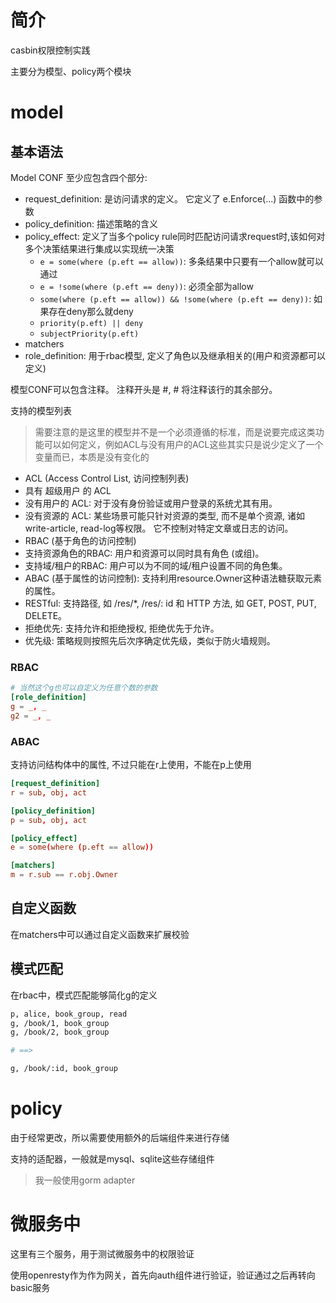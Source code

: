 # 简介

casbin权限控制实践

主要分为模型、policy两个模块

# model

## 基本语法

Model CONF 至少应包含四个部分:

- request_definition: 是访问请求的定义。 它定义了 e.Enforce(...) 函数中的参数
- policy_definition: 描述策略的含义
- policy_effect: 定义了当多个policy rule同时匹配访问请求request时,该如何对多个决策结果进行集成以实现统一决策
  - `e = some(where (p.eft == allow))`: 多条结果中只要有一个allow就可以通过
  - `e = !some(where (p.eft == deny))`: 必须全部为allow
  - `some(where (p.eft == allow)) && !some(where (p.eft == deny))`: 如果存在deny那么就deny
  - `priority(p.eft) || deny`
  - `subjectPriority(p.eft)`
- matchers
- role_definition: 用于rbac模型, 定义了角色以及继承相关的(用户和资源都可以定义)


模型CONF可以包含注释。 注释开头是 #, # 将注释该行的其余部分。

支持的模型列表

> 需要注意的是这里的模型并不是一个必须遵循的标准，而是说要完成这类功能可以如何定义，例如ACL与没有用户的ACL这些其实只是说少定义了一个变量而已，本质是没有变化的

- ACL (Access Control List, 访问控制列表)
- 具有 超级用户 的 ACL
- 没有用户的 ACL: 对于没有身份验证或用户登录的系统尤其有用。
- 没有资源的 ACL: 某些场景可能只针对资源的类型, 而不是单个资源, 诸如 write-article, read-log等权限。 它不控制对特定文章或日志的访问。
- RBAC (基于角色的访问控制)
- 支持资源角色的RBAC: 用户和资源可以同时具有角色 (或组)。
- 支持域/租户的RBAC: 用户可以为不同的域/租户设置不同的角色集。
- ABAC (基于属性的访问控制): 支持利用resource.Owner这种语法糖获取元素的属性。
- RESTful: 支持路径, 如 /res/*, /res/: id 和 HTTP 方法, 如 GET, POST, PUT, DELETE。
- 拒绝优先: 支持允许和拒绝授权, 拒绝优先于允许。
- 优先级: 策略规则按照先后次序确定优先级，类似于防火墙规则。

### RBAC

```conf
# 当然这个g也可以自定义为任意个数的参数
[role_definition]
g = _, _
g2 = _, _
```

### ABAC

支持访问结构体中的属性, 不过只能在r上使用，不能在p上使用

```conf
[request_definition]
r = sub, obj, act

[policy_definition]
p = sub, obj, act

[policy_effect]
e = some(where (p.eft == allow))

[matchers]
m = r.sub == r.obj.Owner
```

## 自定义函数

在matchers中可以通过自定义函数来扩展校验

## 模式匹配

在rbac中，模式匹配能够简化g的定义

```bash
p, alice, book_group, read
g, /book/1, book_group
g, /book/2, book_group

# ==>

g, /book/:id, book_group
```

# policy

由于经常更改，所以需要使用额外的后端组件来进行存储

支持的适配器，一般就是mysql、sqlite这些存储组件

> 我一般使用gorm adapter


# 微服务中

这里有三个服务，用于测试微服务中的权限验证

使用openresty作为作为网关，首先向auth组件进行验证，验证通过之后再转向basic服务

